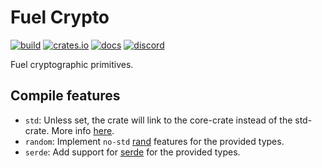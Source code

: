 # Fuel Crypto

[![build](https://github.com/FuelLabs/fuel-vm/actions/workflows/ci.yml/badge.svg)](https://github.com/FuelLabs/fuel-vm/actions/workflows/ci.yml)
[![crates.io](https://img.shields.io/crates/v/fuel-crypto?label=latest)](https://crates.io/crates/fuel-crypto)
[![docs](https://docs.rs/fuel-crypto/badge.svg)](https://docs.rs/fuel-crypto/)
[![discord](https://img.shields.io/badge/chat%20on-discord-orange?&logo=discord&logoColor=ffffff&color=7389D8&labelColor=6A7EC2)](https://discord.gg/xfpK4Pe)

Fuel cryptographic primitives.

## Compile features

- `std`: Unless set, the crate will link to the core-crate instead of the std-crate. More info [here](https://docs.rust-embedded.org/book/intro/no-std.html).
- `random`: Implement `no-std` [rand](https://crates.io/crates/rand) features for the provided types.
- `serde`: Add support for [serde](https://crates.io/crates/serde) for the provided types.
